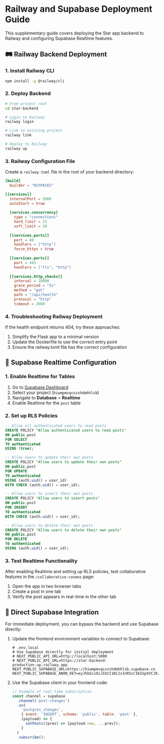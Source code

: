 # Railway and Supabase Deployment Guide

This supplementary guide covers deploying the Star app backend to Railway and configuring Supabase Realtime features.

## 🛤️ Railway Backend Deployment

### 1. Install Railway CLI
```bash
npm install -g @railway/cli
```

### 2. Deploy Backend
```bash
# From project root
cd star-backend

# Login to Railway
railway login

# Link to existing project
railway link

# Deploy to Railway
railway up
```

### 3. Railway Configuration File
Create a `railway.toml` file in the root of your backend directory:

```toml
[build]
  builder = "NIXPACKS"

[[services]]
  internalPort = 5000
  autoStart = true
  
  [services.concurrency]
    type = "connections"
    hard_limit = 25
    soft_limit = 20
  
  [[services.ports]]
    port = 80
    handlers = ["http"]
    force_https = true
  
  [[services.ports]]
    port = 443
    handlers = ["tls", "http"]
  
  [[services.http_checks]]
    interval = 10000
    grace_period = "5s"
    method = "get"
    path = "/api/health"
    protocol = "http"
    timeout = 2000
```

### 4. Troubleshooting Railway Deployment

If the health endpoint returns 404, try these approaches:

1. Simplify the Flask app to a minimal version
2. Update the Dockerfile to use the correct entry point
3. Ensure the railway.toml file has the correct configuration

## 🔄 Supabase Realtime Configuration

### 1. Enable Realtime for Tables

1. Go to [Supabase Dashboard](https://supabase.com/dashboard)
2. Select your project (`hiwmpmvqcxzshdmhhlsb`)
3. Navigate to **Database** > **Realtime**
4. Enable Realtime for the `post` table

### 2. Set up RLS Policies

```sql
-- Allow all authenticated users to read posts
CREATE POLICY "Allow authenticated users to read posts"
ON public.post
FOR SELECT
TO authenticated
USING (true);

-- Allow users to update their own posts
CREATE POLICY "Allow users to update their own posts"
ON public.post
FOR UPDATE
TO authenticated
USING (auth.uid() = user_id)
WITH CHECK (auth.uid() = user_id);

-- Allow users to insert their own posts
CREATE POLICY "Allow users to insert posts"
ON public.post
FOR INSERT
TO authenticated
WITH CHECK (auth.uid() = user_id);

-- Allow users to delete their own posts
CREATE POLICY "Allow users to delete their own posts"
ON public.post
FOR DELETE
TO authenticated
USING (auth.uid() = user_id);
```

### 3. Test Realtime Functionality

After enabling Realtime and setting up RLS policies, test collaborative features in the `/collaborative-cosmos` page:

1. Open the app in two browser tabs
2. Create a post in one tab
3. Verify the post appears in real-time in the other tab

## 📝 Direct Supabase Integration

For immediate deployment, you can bypass the backend and use Supabase directly:

1. Update the frontend environment variables to connect to Supabase:
   ```
   # .env.local
   # Use Supabase directly for initial deployment
   # NEXT_PUBLIC_API_URL=http://localhost:5000
   # NEXT_PUBLIC_API_URL=https://star-backend-production.up.railway.app
   NEXT_PUBLIC_SUPABASE_URL=https://hiwmpmvqcxzshdmhhlsb.supabase.co
   NEXT_PUBLIC_SUPABASE_ANON_KEY=eyJhbGciOiJIUzI1NiIsInR5cCI6IkpXVCJ9...
   ```

2. Use the Supabase client in your frontend code:
   ```javascript
   // Example of real-time subscription
   const channel = supabase
     .channel('post-changes')
     .on(
       'postgres_changes',
       { event: 'INSERT', schema: 'public', table: 'post' },
       (payload) => {
         setPosts((prev) => [payload.new, ...prev]);
       }
     )
     .subscribe();
   ```